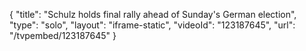 {
    "title": "Schulz holds final rally ahead of Sunday's German election",
    "type": "solo",
    "layout": "iframe-static",
    "videoId": "123187645",
    "url": "\/tvpembed\/123187645"
}